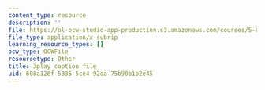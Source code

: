 ```yaml
---
content_type: resource
description: ''
file: https://ol-ocw-studio-app-production.s3.amazonaws.com/courses/5-61-physical-chemistry-fall-2017/608a126f53355ce492da75b90b1b2e45_4bfrkd8_zPo.vtt
file_type: application/x-subrip
learning_resource_types: []
ocw_type: OCWFile
resourcetype: Other
title: 3play caption file
uid: 608a126f-5335-5ce4-92da-75b90b1b2e45
---
```


